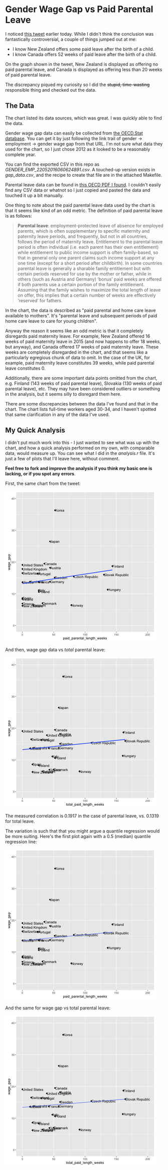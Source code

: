 # Gender Wage Gap vs Paid Parental Leave

I noticed [this
tweet](https://twitter.com/NinjaEconomics/status/734136441496707073) earlier
today.  While I didn't think the conclusion was fantastically controversial, a
couple of things jumped out at me:

* I know New Zealand offers some paid leave after the birth of a child.
* I know Canada offers 52 weeks of paid leave after the birth of a child.

On the graph shown in the tweet, New Zealand is displayed as offering no paid
parental leave, and Canada is displayed as offering less than 20 weeks of paid
parental leave.

The discrepancy piqued my curiosity so I did the ~~stupid, time-wasting~~
responsible thing and checked out the data.

## The Data

The chart listed its data sources, which was great.  I was quickly able to find
the data.

Gender wage gap data can easily be collected from [the OECD.Stat
database](http://stats.oecd.org/Index.aspx?DataSetCode=IDD).  You can get it by
just following the link trail of gender -> employment -> gender wage gap from
that URL.  I'm not sure what data they used for the chart, so I just chose 2012
as it looked to be a reasonably complete year.

You can find the exported CSV in this repo as
*GENDER_EMP_22052016060624891.csv*.  A touched-up version exists in
*gap_data.csv*, and the recipe to create that file are in the attached
Makefile.

Parental leave data can be found in [this OECD PDF I
found](https://www.oecd.org/els/soc/PF2_1_Parental_leave_systems.pdf).  I
couldn't easily find any CSV data or whatnot so I just copied and pasted the
data and touched it up a bit manually.

One thing to note about the paid parental leave data used by the chart is that
it seems like kind of an odd metric.  The definition of paid parental leave is
as follows:

> **Parental leave**: employment-protected leave of absence for employed parents,
> which is often supplementary to specific maternity and paternity leave periods,
> and frequently, but not in all countries, follows the period of maternity
> leave. Entitlement to the parental leave period is often individual (i.e. each
> parent has their own entitlement) while entitlement to public income support is
> often family-based, so that in general only one parent claims such income
> support at any one time (except for a short period after childbirth). In some
> countries parental leave is generally a sharable family entitlement but with
> certain periods reserved for use by the mother or father, while in others (such
> as Austria and Germany) ‘bonus’ paid weeks are offered if both parents use a
> certain portion of the family entitlement. Assuming that the family wishes to
> maximize the total length of leave on offer, this implies that a certain number
> of weeks are effectively ‘reserved’ for fathers.

In the chart, the data is described as "paid parental and home care leave
available to mothers".  It's "parental leave and subsequent periods of paid
home care leave to care for young children".

Anyway the reason it seems like an odd metric is that it completely disregards
paid maternity leave.  For example, New Zealand offered 16 weeks of paid
maternity leave in 2015 (and now happens to offer 18 weeks, but anyway), and
Canada offered 17 weeks of paid maternity leave.  These weeks are completely
disregarded in the chart, and that seems like a particularly egregious chunk
of data to omit.  In the case of the UK, for example, paid maternity leave
constitutes 39 weeks, while paid parental leave constitutes 0.

Additionally, there are some important data points omitted from the chart, e.g.
Finland (143 weeks of paid parental leave), Slovakia (130 weeks of paid
parental leave), etc.  They may have been considered outliers or something in
the analysis, but it seems silly to disregard them here.

There are some discrepancies between the data I've found and that in the chart.
The chart lists full-time workers aged 30-34, and I haven't spotted that same
clarification in any of the data I've used.

## My Quick Analysis

I didn't put much work into this - I just wanted to see what was up with the
chart, and how a quick analysis performed on my own, with comparable data,
would measure up.  You can see what I did in the *analysis.r* file.  It's just
a few of plots that I'll leave here, without comment.

**Feel free to fork and improve the analysis if you think my basic one is
lacking, or if you spot any errors**.

First, the same chart from the tweet:

![gap vs paid parental leave](https://github.com/jtobin/gap-leave-analysis/raw/master/figures/p0.png)


And then, wage gap data vs *total* parental leave:

![gap vs total parental leave](https://github.com/jtobin/gap-leave-analysis/raw/master/figures/p1.png)

The measured correlation is 0.1917 in the case of parental leave, vs. 0.1319
for total leave.

The variation is such that that you might argue a quantile regression would be
more suiting.  Here's the first plot again with a 0.5 (median) quantile
regression line:

![gap vs paid parental leave](https://github.com/jtobin/gap-leave-analysis/raw/master/figures/p2.png)

And the same for wage gap vs total parental leave:

![gap vs total parental leave](https://github.com/jtobin/gap-leave-analysis/raw/master/figures/p3.png)

